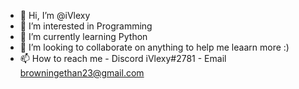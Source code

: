 - 👋 Hi, I’m @iVlexy
- 👀 I’m interested in Programming
- 🌱 I’m currently learning Python
- 💞️ I’m looking to collaborate on anything to help me leaarn more :)
- 📫 How to reach me - Discord iVlexy#2781 - Email browningethan23@gmail.com

<!---
iVlexy/iVlexy is a ✨ special ✨ repository because its `README.md` (this file) appears on your GitHub profile.
You can click the Preview link to take a look at your changes.
--->
